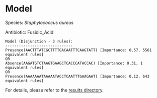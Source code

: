 
# Model

Species: *Staphylococcus aureus*

Antibiotic: Fusidic_Acid

```
Model (Disjunction - 3 rules):
------------------------------
Presence(AACTTTATCGCTTTTGACAATTTCAAGTATT) [Importance: 0.57, 5561 equivalent rules]
OR
Absence(AAGATGTCTAAGTGAAGCTCACCCATACCAC) [Importance: 0.31, 1 equivalent rules]
OR
Presence(AAAAAAATAAAAATACCTCAATTTGAAGAAT) [Importance: 0.12, 643 equivalent rules]

```

For details, please refer to the [results directory](../../../../../results/scm_b/staphylococcus%20aureus/fusidic_acid/repeat_5/).

